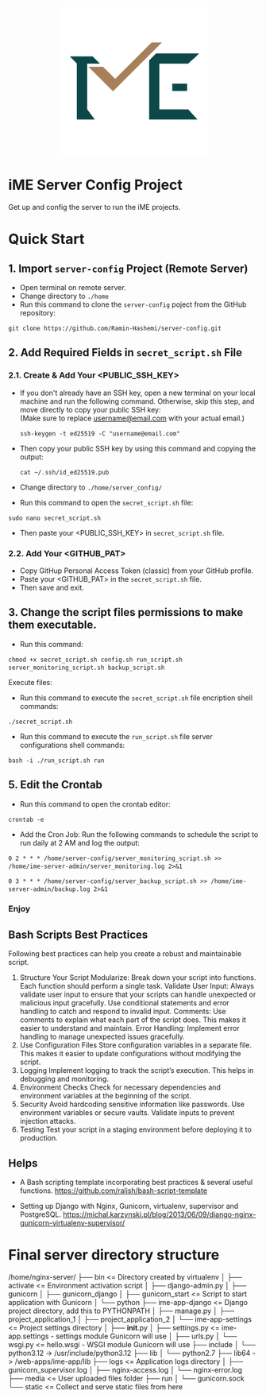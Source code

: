 <div align="center"h1>
 <img alt="iME" height="300px" src="assets/ime_logo.png"</h1>
</div>

# iME Server Config Project

Get up and config the server to run the iME projects.

# Quick Start

## 1. Import `server-config` Project (Remote Server)

- Open terminal on remote server.
- Change directory to `./home`
- Run this command to clone the `server-config` poject from the GitHub repository:

```text
git clone https://github.com/Ramin-Hashemi/server-config.git
```

## 2. Add Required Fields in `secret_script.sh` File

### 2.1. Create & Add Your <PUBLIC_SSH_KEY>

- If you don't already have an SSH key, open a new terminal on your local machine and run the following command. Otherwise, skip this step, and move directly to copy your public SSH key:  
  (Make sure to replace <username@email.com> with your actual email.)

  ```text
  ssh-keygen -t ed25519 -C "username@email.com"
  ```

- Then copy your public SSH key by using this command and copying the output:

  ```text
  cat ~/.ssh/id_ed25519.pub
  ```

- Change directory to `./home/server_config/`
- Run this command to open the `secret_script.sh` file:

```text
sudo nano secret_script.sh
```

- Then paste your <PUBLIC_SSH_KEY> in `secret_script.sh` file.

### 2.2. Add Your <GITHUB_PAT>

- Copy GitHup Personal Access Token (classic) from your GitHub profile.
- Paste your <GITHUB_PAT> in the `secret_script.sh` file.
- Then save and exit.

## 3. Change the script files permissions to make them executable.

- Run this command:

```text
chmod +x secret_script.sh config.sh run_script.sh server_monitoring_script.sh backup_script.sh
```

Execute files:

- Run this command to execute the `secret_script.sh` file encription shell commands:

```text
./secret_script.sh
```

- Run this command to execute the `run_script.sh` file server configurations shell commands:

```text
bash -i ./run_script.sh run
```

## 5. Edit the Crontab

- Run this command to open the crontab editor:

```text
crontab -e
```

- Add the Cron Job:
Run the following commands to schedule the script to run daily at 2 AM and log the output:

```text
0 2 * * * /home/server-config/server_monitoring_script.sh >> /home/ime-server-admin/server_monitoring.log 2>&1
```

```text
0 3 * * * /home/server-config/server_backup_script.sh >> /home/ime-server-admin/backup.log 2>&1
```

### Enjoy

## Bash Scripts Best Practices

Following best practices can help you create a robust and maintainable script.

1. Structure Your Script
Modularize: Break down your script into functions. Each function should perform a single task.
Validate User Input: Always validate user input to ensure that your scripts can handle unexpected or malicious input gracefully. Use conditional statements and error handling to catch and respond to invalid input.
Comments: Use comments to explain what each part of the script does. This makes it easier to understand and maintain.
Error Handling: Implement error handling to manage unexpected issues gracefully.
2. Use Configuration Files
Store configuration variables in a separate file. This makes it easier to update configurations without modifying the script.
3. Logging
Implement logging to track the script’s execution. This helps in debugging and monitoring.
4. Environment Checks
Check for necessary dependencies and environment variables at the beginning of the script.
5. Security
Avoid hardcoding sensitive information like passwords. Use environment variables or secure vaults.
Validate inputs to prevent injection attacks.
6. Testing
Test your script in a staging environment before deploying it to production.

## Helps

- A Bash scripting template incorporating best practices & several useful functions.
  <https://github.com/ralish/bash-script-template>

- Setting up Django with Nginx, Gunicorn, virtualenv, supervisor and PostgreSQL.
  <https://michal.karzynski.pl/blog/2013/06/09/django-nginx-gunicorn-virtualenv-supervisor/>

# Final server directory structure

/home/nginx-server/
├── bin                          <= Directory created by virtualenv
│   ├── activate                 <= Environment activation script
│   ├── django-admin.py
│   ├── gunicorn
│   ├── gunicorn_django
│   ├── gunicorn_start           <= Script to start application with Gunicorn
│   └── python
├── ime-app-django               <= Django project directory, add this to PYTHONPATH
│   ├── manage.py
│   ├── project_application_1
│   ├── project_application_2
│   └── ime-app-settings                    <= Project settings directory
│       ├── __init__.py
│       ├── settings.py          <= ime-app.settings - settings module Gunicorn will use
│       ├── urls.py
│       └── wsgi.py              <= hello.wsgi - WSGI module Gunicorn will use
├── include
│   └── python3.12 -> /usr/include/python3.12
├── lib
│   └── python2.7
├── lib64 -> /web-apps/ime-app/lib
├── logs                         <= Application logs directory
│   ├── gunicorn_supervisor.log
│   ├── nginx-access.log
│   └── nginx-error.log
├── media                        <= User uploaded files folder
├── run
│   └── gunicorn.sock 
└── static                       <= Collect and serve static files from here
